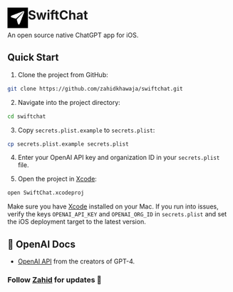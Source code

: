 <h1>
  <img src="./SwiftChat/Assets.xcassets/AppIcon.appiconset/PlaneIcon.png" align="left" height="46px" alt="SwiftChat"/>
  <span>SwiftChat</span>
</h1>

An open source native ChatGPT app for iOS.

## Quick Start

1. Clone the project from GitHub:

```bash
git clone https://github.com/zahidkhawaja/swiftchat.git
```

2. Navigate into the project directory: 

```bash
cd swiftchat
```

3. Copy `secrets.plist.example` to `secrets.plist`:

```bash
cp secrets.plist.example secrets.plist
```

4. Enter your OpenAI API key and organization ID in your `secrets.plist` file.

5. Open the project in [Xcode](https://developer.apple.com/xcode/):

```bash
open SwiftChat.xcodeproj
```

Make sure you have [Xcode](https://developer.apple.com/xcode/) installed on your Mac. If you run into issues, verify the keys `OPENAI_API_KEY` and `OPENAI_ORG_ID` in `secrets.plist` and set the iOS deployment target to the latest version. 

## 🧠 OpenAI Docs

- [OpenAI API](https://platform.openai.com/docs/api-reference) from the creators of GPT-4.

### Follow [Zahid](https://twitter.com/chillzaza_) for updates 🚀 
